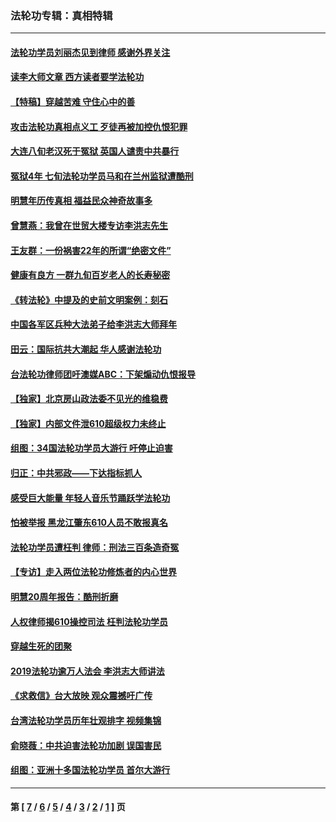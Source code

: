 ### 法轮功专辑：真相特辑
---
#### [法轮功学员刘丽杰见到律师 感谢外界关注](../../pages/nf4389/n13927012.md?03070430) 
#### [读李大师文章 西方读者要学法轮功](../../pages/nf4389/n13925142.md?03070430) 
#### [【特稿】穿越苦难 守住心中的善](../../pages/nf4389/n13784979.md?03070430) 
#### [攻击法轮功真相点义工 歹徒再被加控仇恨犯罪](../../pages/nf4389/n13601019.md?03070430) 
#### [大连八旬老汉死于冤狱 英国人谴责中共暴行](../../pages/nf4389/n13480118.md?03070430) 
#### [冤狱4年 七旬法轮功学员马和在兰州监狱遭酷刑](../../pages/nf4389/n13304688.md?03070430) 
#### [明慧年历传真相 福益民众神奇故事多](../../pages/nf4389/n13294545.md?03070430) 
#### [曾慧燕：我曾在世贸大楼专访李洪志先生](../../pages/nf4389/n12898729.md?03070430) 
#### [王友群：一份祸害22年的所谓“绝密文件”](../../pages/nf4389/n12871750.md?03070430) 
#### [健康有良方 一群九旬百岁老人的长寿秘密](../../pages/nf4389/n12847475.md?03070430) 
#### [《转法轮》中提及的史前文明案例：刻石](../../pages/nf4389/n12758577.md?03070430) 
#### [中国各军区兵种大法弟子给李洪志大师拜年](../../pages/nf4389/n12750047.md?03070430) 
#### [田云：国际抗共大潮起 华人感谢法轮功](../../pages/nf4389/n12357708.md?03070430) 
#### [台法轮功律师团吁澳媒ABC：下架煽动仇恨报导](../../pages/nf4389/n12279917.md?03070430) 
#### [【独家】北京房山政法委不见光的维稳费](../../pages/nf4389/n12031979.md?03070430) 
#### [【独家】内部文件泄610超级权力未终止](../../pages/nf4389/n12023895.md?03070430) 
#### [组图：34国法轮功学员大游行 吁停止迫害](../../pages/nf4389/n11492658.md?03070430) 
#### [归正：中共邪政——下达指标抓人](../../pages/nf4389/n11474770.md?03070430) 
#### [感受巨大能量 年轻人音乐节踊跃学法轮功](../../pages/nf4389/n11441981.md?03070430) 
#### [怕被举报 黑龙江肇东610人员不敢报真名](../../pages/nf4389/n11436499.md?03070430) 
#### [法轮功学员遭枉判 律师：刑法三百条造奇冤](../../pages/nf4389/n11433943.md?03070430) 
#### [【专访】走入两位法轮功修炼者的内心世界](../../pages/nf4389/n11415623.md?03070430) 
#### [明慧20周年报告：酷刑折磨](../../pages/nf4389/n11387954.md?03070430) 
#### [人权律师揭610操控司法 枉判法轮功学员](../../pages/nf4389/n11313370.md?03070430) 
#### [穿越生死的团聚](../../pages/nf4389/n11258922.md?03070430) 
#### [2019法轮功逾万人法会 李洪志大师讲法](../../pages/nf4389/n11265303.md?03070430) 
#### [《求救信》台大放映 观众震撼吁广传](../../pages/nf4389/n10922251.md?03070430) 
#### [台湾法轮功学员历年壮观排字 视频集锦](../../pages/nf4389/n10878789.md?03070430) 
#### [俞晓薇：中共迫害法轮功加剧 误国害民](../../pages/nf4389/n10859260.md?03070430) 
#### [组图：亚洲十多国法轮功学员 首尔大游行](../../pages/nf4389/n10781149.md?03070430) 

---
#### 第 [ [7](./7.md?03070430) / [6](./6.md?03070430) / [5](./5.md?03070430) / [4](./4.md?03070430) / [3](./3.md?03070430) / [2](./2.md?03070430) / [1](./1.md?03070430) ] 页
